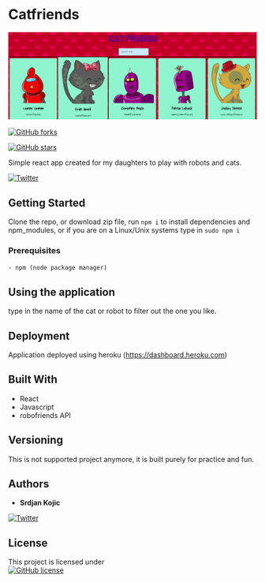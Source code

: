 # Catfriends 

![Catfriends](catfriends.png)

[![GitHub forks](https://img.shields.io/github/forks/skojic/robofriends.svg)](https://github.com/skojic/robofriends/network)

[![GitHub stars](https://img.shields.io/github/stars/skojic/robofriends.svg)](https://github.com/skojic/robofriends/stargazers)
 

Simple react app created for my daughters to play with robots and cats.


[![Twitter](https://img.shields.io/twitter/url/https/github.com/skojic/robofriends.svg?style=social)](https://twitter.com/intent/tweet?text=Wow:&url=https%3A%2F%2Fgithub.com%2Fskojic%2Frobofriends)

## Getting Started

Clone the repo, or download zip file, run ```npm i``` to install dependencies and npm_modules, or if you are on a Linux/Unix systems type in ```sudo npm i```

### Prerequisites


```
- npm (node package manager)
```


## Using the application

type in the name of the cat or robot to filter out the one you like.


## Deployment

Application deployed using heroku (https://dashboard.heroku.com)

## Built With

* React
* Javascript
* robofriends API

## Versioning

This is not supported project anymore, it is built purely for practice and fun.

## Authors

* **Srdjan Kojic**

[![Twitter](https://img.shields.io/twitter/url/https/github.com/skojic/robofriends.svg?style=social)](https://twitter.com/intent/tweet?text=Wow:&url=https%3A%2F%2Fgithub.com%2Fskojic%2Frobofriends)

## License

This project is licensed under  
[![GitHub license](https://img.shields.io/github/license/skojic/robofriends.svg)](https://github.com/skojic/robofriends)



